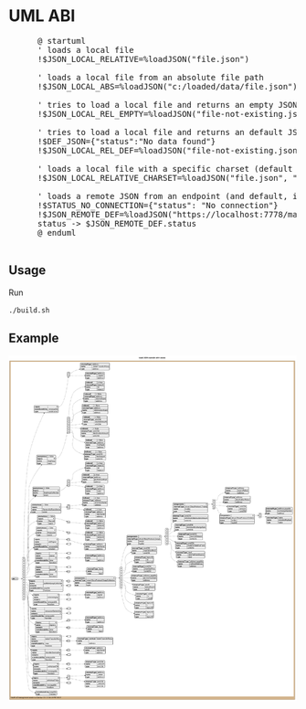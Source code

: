# UML ABI



  <pre>
      @ startuml
      ' loads a local file
      !$JSON_LOCAL_RELATIVE=%loadJSON("file.json")
 
      ' loads a local file from an absolute file path
      !$JSON_LOCAL_ABS=%loadJSON("c:/loaded/data/file.json")
 
      ' tries to load a local file and returns an empty JSON
      !$JSON_LOCAL_REL_EMPTY=%loadJSON("file-not-existing.json")
 
      ' tries to load a local file and returns an default JSON
      !$DEF_JSON={"status":"No data found"}
      !$JSON_LOCAL_REL_DEF=%loadJSON("file-not-existing.json", $DEF_JSON)
 
      ' loads a local file with a specific charset (default is UTF-8)
      !$JSON_LOCAL_RELATIVE_CHARSET=%loadJSON("file.json", "{}", "iso-8859-1")
 
      ' loads a remote JSON from an endpoint (and default, if not reachable)
      !$STATUS_NO_CONNECTION={"status": "No connection"}
      !$JSON_REMOTE_DEF=%loadJSON("https://localhost:7778/management/health", $STATUS_NO_CONNECTION)
      status -> $JSON_REMOTE_DEF.status
      @ enduml
  </pre>

## Usage

Run

```shell
./build.sh
```


## Example

![](abi-uml-example.png)